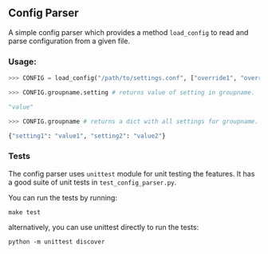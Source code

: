 ## Config Parser

A simple config parser which provides a method `load_config` to
read and parse configuration from a given file.

### Usage:

```python
>>> CONFIG = load_config("/path/to/settings.conf", ["override1", "override2"]))

>>> CONFIG.groupname.setting # returns value of setting in groupname.

"value"

>>> CONFIG.groupname # returns a dict with all settings for groupname.

{"setting1": "value1", "setting2": "value2"}
```

### Tests

The config parser uses `unittest` module for unit testing the features. It has a good suite of unit tests in `test_config_parser.py`.

You can run the tests by running:

```
make test
```

alternatively, you can use unittest directly to run the tests:

```
python -m unittest discover
```